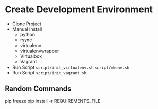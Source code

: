 
# Create Development Environment #
* Clone Project
* Manual Install
    * python
    * rsync
    * virtualenv
    * virtualenvwrapper
    * Virtualbox
    * Vagrant
* Run Script `script/init_virtualenv.sh`  `script/mkenv.sh`
* Run Script `script/init_vagrant.sh`




## Random Commands ##
pip freeze
pip install -r REQUIREMENTS_FILE
